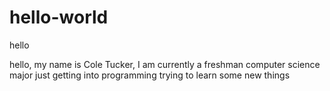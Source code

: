 # hello-world
hello

hello, my name is Cole Tucker, I am currently a freshman computer science major just getting into programming trying to learn some new things
